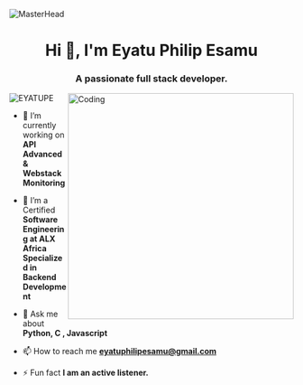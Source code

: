 ![MasterHead](https://www.kindpng.com/picc/m/616-6162032_banner-programming-hd-png-download.png)
<h1 align="center">Hi 👋, I'm Eyatu Philip Esamu</h1>
<h3 align="center">A passionate full stack developer.</h3>
<img align="right" alt="Coding" width="400" src="https://media.tenor.com/NOYF3f82b_gAAAAC/programmer.gif">

<p align="left"> <img src="https://komarev.com/ghpvc/?username=EYATUPE&label=Profile%20views&color=0e75b6&style=flat" alt="EYATUPE" /> </p>

- 🔭 I’m currently working on **API Advanced & Webstack Monitoring**

- 🌱 I’m a Certified **Software Engineering at ALX Africa** **Specialized in Backend Development**

- 💬 Ask me about **Python, C , Javascript**

- 📫 How to reach me **eyatuphilipesamu@gmail.com**

- ⚡ Fun fact **I am an active listener.**
